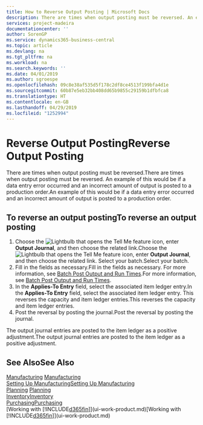 ```yaml
---
title: How to Reverse Output Posting | Microsoft Docs
description: There are times when output posting must be reversed. An example of this would be if a data entry error occurred and an incorrect amount of output is posted to a production order.
services: project-madeira
documentationcenter: ''
author: SorenGP
ms.service: dynamics365-business-central
ms.topic: article
ms.devlang: na
ms.tgt_pltfrm: na
ms.workload: na
ms.search.keywords: ''
ms.date: 04/01/2019
ms.author: sgroespe
ms.openlocfilehash: 09c8e38af535d5f178c2df8ce4513f199bfa4d1e
ms.sourcegitcommit: 60b87e5eb32bb408dd65b9855c29159b1dfbfca8
ms.translationtype: HT
ms.contentlocale: en-GB
ms.lasthandoff: 04/29/2019
ms.locfileid: "1252994"
---
```

# <a name="reverse-output-posting"></a><span data-ttu-id="8f378-104">Reverse Output Posting</span><span class="sxs-lookup"><span data-stu-id="8f378-104">Reverse Output Posting</span></span>
<span data-ttu-id="8f378-105">There are times when output posting must be reversed.</span><span class="sxs-lookup"><span data-stu-id="8f378-105">There are times when output posting must be reversed.</span></span> <span data-ttu-id="8f378-106">An example of this would be if a data entry error occurred and an incorrect amount of output is posted to a production order.</span><span class="sxs-lookup"><span data-stu-id="8f378-106">An example of this would be if a data entry error occurred and an incorrect amount of output is posted to a production order.</span></span>  

## <a name="to-reverse-an-output-posting"></a><span data-ttu-id="8f378-107">To reverse an output posting</span><span class="sxs-lookup"><span data-stu-id="8f378-107">To reverse an output posting</span></span>  
1.  <span data-ttu-id="8f378-108">Choose the ![Lightbulb that opens the Tell Me feature](media/ui-search/search_small.png "Tell me what you want to do") icon, enter **Output Journal**, and then choose the related link.</span><span class="sxs-lookup"><span data-stu-id="8f378-108">Choose the ![Lightbulb that opens the Tell Me feature](media/ui-search/search_small.png "Tell me what you want to do") icon, enter **Output Journal**, and then choose the related link.</span></span> <span data-ttu-id="8f378-109">Select your batch.</span><span class="sxs-lookup"><span data-stu-id="8f378-109">Select your batch.</span></span>  
2. <span data-ttu-id="8f378-110">Fill in the fields as necessary.</span><span class="sxs-lookup"><span data-stu-id="8f378-110">Fill in the fields as necessary.</span></span> <span data-ttu-id="8f378-111">For more information, see [Batch Post Output and Run Times](production-how-to-post-output-quantity.md).</span><span class="sxs-lookup"><span data-stu-id="8f378-111">For more information, see [Batch Post Output and Run Times](production-how-to-post-output-quantity.md).</span></span>
3.  <span data-ttu-id="8f378-112">In the **Applies-To Entry** field, select the associated item ledger entry.</span><span class="sxs-lookup"><span data-stu-id="8f378-112">In the **Applies-To Entry** field, select the associated item ledger entry.</span></span> <span data-ttu-id="8f378-113">This reverses the capacity and item ledger entries.</span><span class="sxs-lookup"><span data-stu-id="8f378-113">This reverses the capacity and item ledger entries.</span></span>  
4. <span data-ttu-id="8f378-114">Post the reversal by posting the journal.</span><span class="sxs-lookup"><span data-stu-id="8f378-114">Post the reversal by posting the journal.</span></span>  

<span data-ttu-id="8f378-115">The output journal entries are posted to the item ledger as a positive adjustment.</span><span class="sxs-lookup"><span data-stu-id="8f378-115">The output journal entries are posted to the item ledger as a positive adjustment.</span></span>  

## <a name="see-also"></a><span data-ttu-id="8f378-116">See Also</span><span class="sxs-lookup"><span data-stu-id="8f378-116">See Also</span></span>  
 <span data-ttu-id="8f378-117">[Manufacturing](production-manage-manufacturing.md)  </span><span class="sxs-lookup"><span data-stu-id="8f378-117">[Manufacturing](production-manage-manufacturing.md)  </span></span>  
 [<span data-ttu-id="8f378-118">Setting Up Manufacturing</span><span class="sxs-lookup"><span data-stu-id="8f378-118">Setting Up Manufacturing</span></span>](production-configure-production-processes.md)  
 <span data-ttu-id="8f378-119">[Planning](production-planning.md)    </span><span class="sxs-lookup"><span data-stu-id="8f378-119">[Planning](production-planning.md)    </span></span>  
 [<span data-ttu-id="8f378-120">Inventory</span><span class="sxs-lookup"><span data-stu-id="8f378-120">Inventory</span></span>](inventory-manage-inventory.md)  
 [<span data-ttu-id="8f378-121">Purchasing</span><span class="sxs-lookup"><span data-stu-id="8f378-121">Purchasing</span></span>](purchasing-manage-purchasing.md)  
 <span data-ttu-id="8f378-122">[Working with [!INCLUDE[d365fin](includes/d365fin_md.md)]](ui-work-product.md)</span><span class="sxs-lookup"><span data-stu-id="8f378-122">[Working with [!INCLUDE[d365fin](includes/d365fin_md.md)]](ui-work-product.md)</span></span>  
